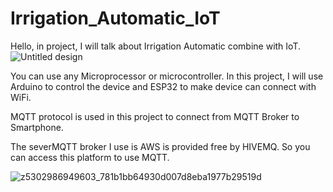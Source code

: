 # Irrigation_Automatic_IoT
Hello, in project, I will talk about Irrigation Automatic combine with IoT. 
![Untitled design](https://github.com/Honf103/Irrigation_Automatic_IoT/assets/171224647/07bd33b9-5470-42b2-aab3-d8948143d00b)

You can use any Microprocessor or microcontroller. In this project, I will use Arduino to control the device and ESP32 to make device can connect with WiFi. 

MQTT protocol is used in this project to connect from MQTT Broker to Smartphone.

The severMQTT broker I use is AWS is provided free by HIVEMQ. So you can access this platform to use MQTT.


 ![z5302986949603_781b1bb64930d007d8eba1977b29519d](https://github.com/Honf103/Irrigation_Automatic_IoT/assets/171224647/5c30246f-e8cd-4f0c-a084-de47132054a1)
